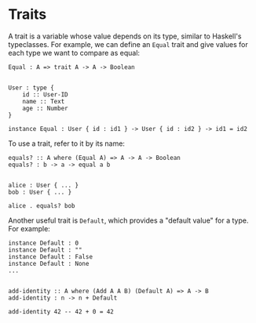 # Traits

A trait is a variable whose value depends on its type, similar to Haskell's typeclasses. For example, we can define an `Equal` trait and give values for each type we want to compare as equal:

```wipple
Equal : A => trait A -> A -> Boolean


User : type {
    id :: User-ID
    name :: Text
    age :: Number
}

instance Equal : User { id : id1 } -> User { id : id2 } -> id1 = id2
```

To use a trait, refer to it by its name:

```wipple
equals? :: A where (Equal A) => A -> A -> Boolean
equals? : b -> a -> equal a b


alice : User { ... }
bob : User { ... }

alice . equals? bob
```

Another useful trait is `Default`, which provides a "default value" for a type. For example:

```wipple
instance Default : 0
instance Default : ""
instance Default : False
instance Default : None
...


add-identity :: A where (Add A A B) (Default A) => A -> B
add-identity : n -> n + Default

add-identity 42 -- 42 + 0 = 42
```

